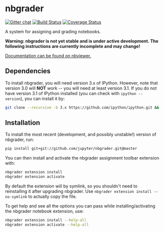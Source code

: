 # nbgrader

[![Gitter chat](https://badges.gitter.im/jupyter/nbgrader.png)](https://gitter.im/jupyter/nbgrader)
[![Build Status](https://travis-ci.org/jupyter/nbgrader.svg)](https://travis-ci.org/jupyter/nbgrader)
[![Coverage Status](https://coveralls.io/repos/jupyter/nbgrader/badge.svg)](https://coveralls.io/r/jupyter/nbgrader)

A system for assigning and grading notebooks.

**Warning: nbgrader is not yet stable and is under active development. The following instructions are currently incomplete and may change!**

[Documentation can be found on nbviewer.](http://nbviewer.ipython.org/github/jupyter/nbgrader/tree/docs/Index.ipynb)

## Dependencies

To install nbgrader, you will need version 3.x of IPython. However, note that version 3.0 will **NOT** work -- you will need at least version 3.1. If you do not have version 3.1 of IPython installed (you can check with `ipython --version`), you can install it by:

```bash
git clone --recursive -b 3.x https://github.com/ipython/ipython.git && pip install -e "ipython[all]"
```

## Installation

To install the most recent (development, and possibly unstable!) version of nbgrader, run:

```bash
pip install git+git://github.com/jupyter/nbgrader.git@master
```

You can then install and activate the nbgrader assignment toolbar extension with:

```bash
nbgrader extension install
nbgrader extension activate
```

By default the extension will by symlink, so you shouldn't need to reinstalling it after upgrading nbgrader. Use `nbgrader extension install --no-symlink` to actually copy the file.

To get help and see all the options you can pass while installing/activating the nbgrader notebook extension, use:

```bash
nbgrader extension install --help-all
nbgrader extension activate --help-all
```
